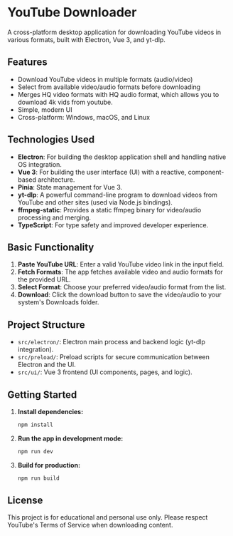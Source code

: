 # YouTube Downloader

A cross-platform desktop application for downloading YouTube videos in various formats, built with Electron, Vue 3, and yt-dlp.

## Features

- Download YouTube videos in multiple formats (audio/video)
- Select from available video/audio formats before downloading
- Merges HQ video formats with HQ audio format, which allows you to download 4k vids from youtube.
- Simple, modern UI
- Cross-platform: Windows, macOS, and Linux

## Technologies Used

- **Electron**: For building the desktop application shell and handling native OS integration.
- **Vue 3**: For building the user interface (UI) with a reactive, component-based architecture.
- **Pinia**: State management for Vue 3.
- **yt-dlp**: A powerful command-line program to download videos from YouTube and other sites (used via Node.js bindings).
- **ffmpeg-static**: Provides a static ffmpeg binary for video/audio processing and merging.
- **TypeScript**: For type safety and improved developer experience.

## Basic Functionality

1. **Paste YouTube URL**: Enter a valid YouTube video link in the input field.
2. **Fetch Formats**: The app fetches available video and audio formats for the provided URL.
3. **Select Format**: Choose your preferred video/audio format from the list.
4. **Download**: Click the download button to save the video/audio to your system's Downloads folder.

## Project Structure

- `src/electron/`: Electron main process and backend logic (yt-dlp integration).
- `src/preload/`: Preload scripts for secure communication between Electron and the UI.
- `src/ui/`: Vue 3 frontend (UI components, pages, and logic).

## Getting Started

1. **Install dependencies:**
   ```bash
   npm install
   ```
2. **Run the app in development mode:**
   ```bash
   npm run dev
   ```
3. **Build for production:**
   ```bash
   npm run build
   ```

## License

This project is for educational and personal use only. Please respect YouTube's Terms of Service when downloading content.
